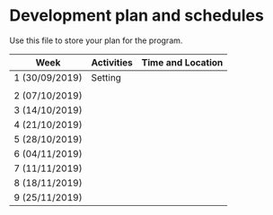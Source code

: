 # Development plan and schedules

Use this file to store your plan for the program. 

| Week                      | Activities           | Time and Location         |
| -----------               | -------------------- | ------------- |
| 1  (30/09/2019)         |       Setting              |               |
|                           |                       |               |
| 2  (07/10/2019)         |                      |               |
| 3  (14/10/2019)         |                      |               |
| 4  (21/10/2019)         |                      |               |
| 5  (28/10/2019)         |                      |               |
| 6  (04/11/2019)         |                      |               |
| 7  (11/11/2019)         |                      |               |
| 8  (18/11/2019)         |                      |               |
| 9  (25/11/2019)                      |                      |               | 
